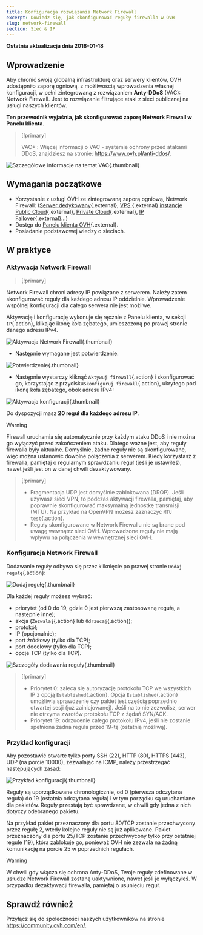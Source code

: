 ```yaml
---
title: Konfiguracja rozwiązania Network Firewall
excerpt: Dowiedz się, jak skonfigurować reguły firewalla w OVH
slug: network-firewall
section: Sieć & IP
---
```


**Ostatnia aktualizacja dnia 2018-01-18**

## Wprowadzenie

Aby chronić swoją globalną infrastrukturę oraz serwery klientów, OVH udostępniło zaporę ogniową, z możliwością wprowadzenia własnej konfiguracji, w pełni zintegrowaną z rozwiązaniem **Anty-DDoS** (VAC): Network Firewall. Jest to rozwiązanie filtrujące ataki z sieci publicznej na usługi naszych klientów.

**Ten przewodnik wyjaśnia, jak skonfigurować zaporę Network Firewall w Panelu klienta**.

> [!primary]
>
> VAC* : Więcej informacji o VAC - systemie ochrony przed atakami DDoS, znajdziesz na stronie: <https://www.ovh.pl/anti-ddos/>.
> 

![Szczegółowe informacje na temat VAC](images/vac-inside.png){.thumbnail}

## Wymagania początkowe

- Korzystanie z usługi OVH ze zintegrowaną zaporą ogniową, Network Firewall: ([Serwer dedykowany](https://www.ovh.pl/serwery_dedykowane/){.external}, [VPS](https://www.ovh.pl/vps/),{.external} [instancje Public Cloud](https://www.ovh.pl/public-cloud/instances/){.external}, [Private Cloud](https://www.ovh.pl/private-cloud/){.external}, [IP Failover](https://www.ovh.pl/serwery_dedykowane/ip_failover.xml){.external}...)
- Dostęp do [Panelu klienta OVH](https://www.ovh.com/auth/?action=gotomanager){.external}.
- Posiadanie podstawowej wiedzy o sieciach.

## W praktyce

### Aktywacja Network Firewall

> [!primary]
>
Network Firewall chroni adresy IP powiązane z serwerem. Należy zatem skonfigurować reguły dla każdego adresu IP oddzielnie. Wprowadzenie wspólnej konfiguracji dla całego serwera nie jest możliwe.
> 

Aktywację i konfigurację wykonuje się ręcznie z Panelu klienta, w sekcji `IP`{.action}, klikając ikonę koła zębatego, umieszczoną po prawej stronie danego adresu IPv4.

![Aktywacja Network Firewall](images/firewall_creation.png){.thumbnail}

- Następnie wymagane jest potwierdzenie.

![Potwierdzenie](images/creationvalid.png){.thumbnail}

- Następnie wystarczy kliknąć `Aktywuj firewall`{.action} i skonfigurować go, korzystając z przycisku`Skonfiguruj firewall`{.action}, ukrytego pod ikoną koła zębatego, obok adresu IPv4:

![Aktywacja konfiguracji](images/activationconfig.png){.thumbnail}

Do dyspozycji masz **20 reguł dla każdego adresu IP**.


> [!warning]
>
> Firewall uruchamia się automatycznie przy każdym ataku DDoS i nie można go wyłączyć przed zakończeniem ataku. Dlatego ważne jest, aby reguły firewalla były aktualne.
> Domyślnie, żadne reguły nie są skonfigurowane, więc można ustanowić dowolne połączenia z serwerem.
> Kiedy korzystasz z firewalla, pamiętaj o regularnym sprawdzaniu reguł (jeśli je ustawiłeś), nawet jeśli jest on w danej chwili dezaktywowany.
> 

> [!primary]
>
> - Fragmentacja UDP jest domyślnie zablokowana (DROP). Jeśli używasz sieci VPN, to podczas aktywacji firewalla, pamiętaj, aby poprawnie skonfigurować maksymalną jednostkę transmisji (MTU). Na przykład na OpenVPN możesz zaznaczyć `MTU test`{.action}.
> - Reguły skonfigurowane w Network Firewallu nie są brane pod uwagę wewnątrz sieci OVH. Wprowadzone reguły nie mają wpływu na połączenia w wewnętrznej sieci OVH.
>


### Konfiguracja Network Firewall

Dodawanie reguły odbywa się przez kliknięcie po prawej stronie `Dodaj regułę`{.action}:

![Dodaj regułę](images/ajoutregle1.png){.thumbnail}

Dla każdej reguły możesz wybrać:

- priorytet (od 0 do 19, gdzie 0 jest pierwszą zastosowaną regułą, a następnie inne);
- akcja (`Zezwalaj`{.action} lub `Odrzucaj`{.action});
- protokół;
- IP (opcjonalnie);
- port źródłowy (tylko dla TCP);
- port docelowy (tylko dla TCP);
- opcje TCP (tylko dla TCP).


![Szczegóły dodawania reguły](images/ajoutregle4.png){.thumbnail}


> [!primary]
>
> - Priorytet 0: zaleca się autoryzację protokołu TCP we wszystkich IP z opcją `Established`{.action}. Opcja `Established`{.action} umożliwia sprawdzenie czy pakiet jest częścią poprzednio otwartej sesji (już zainicjowanej). Jeśli na to nie zezwolisz, serwer nie otrzyma zwrotów protokołu TCP z żądań SYN/ACK.
> - Priorytet 19: odrzucenie całego protokołu IPv4, jeśli nie zostanie spełniona żadna reguła przed 19-tą (ostatnią możliwą).
> 


### Przykład konfiguracji

Aby pozostawić otwarte tylko porty SSH (22), HTTP (80), HTTPS (443), UDP (na porcie 10000), zezwalając na ICMP, należy przestrzegać następujących zasad:

![Przykład konfiguracji](images/exemple.png){.thumbnail}

Reguły są uporządkowane chronologicznie, od 0 (pierwsza odczytana reguła) do 19 (ostatnia odczytana reguła) i w tym porządku są uruchamiane dla pakietów.  Reguły przestają być sprawdzane, w chwili gdy jedna z nich dotyczy odebranego pakietu.

Na przykład pakiet przeznaczony dla portu 80/TCP zostanie przechwycony przez regułę 2, wtedy kolejne reguły nie są już aplikowane. Pakiet przeznaczony dla portu 25/TCP zostanie przechwycony tylko przy ostatniej regule (19), która zablokuje go, ponieważ OVH nie zezwala na żadną komunikację na porcie 25 w poprzednich regułach.

> [!warning]
>
> W chwili gdy włącza się ochrona Anty-DDoS, Twoje reguły zdefinowane w usłudze Network Firewall zostaną uaktywnione, nawet jeśli je wyłączyłeś. W przypadku dezaktywacji firewalla, pamiętaj o usunięciu reguł.
> 

## Sprawdź również

Przyłącz się do społeczności naszych użytkowników na stronie <https://community.ovh.com/en/>.
